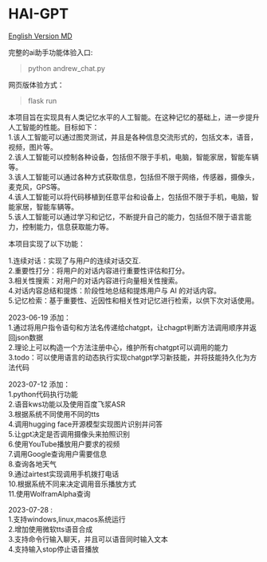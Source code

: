 # HAI-GPT
[English Version MD](README_en.md)

完整的ai助手功能体验入口:  
> python andrew_chat.py

网页版体验方式：
> flask run


本项目旨在实现具有人类记忆水平的人工智能。在这种记忆的基础上，进一步提升人工智能的性能。目标如下：   
1.该人工智能可以通过图灵测试，并且是各种信息交流形式的，包括文本，语音，视频，图片等。    
2.该人工智能可以控制各种设备，包括但不限于手机，电脑，智能家居，智能车辆等。  
3.该人工智能可以通过各种方式获取信息，包括但不限于网络，传感器，摄像头，麦克风，GPS等。  
4.该人工智能可以将代码移植到任意平台和设备上，包括但不限于手机，电脑，智能家居，智能车辆等。  
5.该人工智能可以通过学习和记忆，不断提升自己的能力，包括但不限于语言能力，控制能力，信息获取能力等。  

本项目实现了以下功能：

1.连续对话：实现了与用户的连续对话交互.  
2.重要性打分：将用户的对话内容进行重要性评估和打分。  
3.相关性搜索：对用户的对话内容进行向量相关性搜索。  
4.对话内容总结和提炼：阶段性地总结和提炼用户与 AI 的对话内容。  
5.记忆检索：基于重要性、近因性和相关性对记忆进行检索，以供下次对话使用。  

2023-06-19 添加：  
1.通过将用户指令语句和方法名传递给chatgpt，让chagpt判断方法调用顺序并返回json数据  
2.理论上可以构造一个方法注册中心，维护所有chatgpt可以调用的能力  
3.todo：可以使用语言的动态执行实现chatgpt学习新技能，并将技能持久化为方法代码

2023-07-12 添加：  
1.python代码执行功能  
2.语音kws功能以及使用百度飞浆ASR  
3.根据系统不同使用不同的tts  
4.调用hugging face开源模型实现图片识别并问答  
5.让gpt决定是否调用摄像头来拍照识别  
6.使用YouTube播放用户要求的视频  
7.调用Google查询用户需要信息  
8.查询各地天气  
9.通过airtest实现调用手机拨打电话  
10.根据系统不同来决定调用音乐播放方式  
11.使用WolframAlpha查询

2023-07-28 :  
1.支持windows,linux,macos系统运行  
2.增加使用微软tts语音合成  
3.支持命令行输入聊天，并且可以语音同时输入文本  
4.支持输入stop停止语音播放  